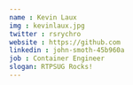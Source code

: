 ```yaml
---
name : Kevin Laux
img : kevinlaux.jpg
twitter : rsrychro
website : https://github.com
linkedin : john-smoth-45b960a
job : Container Engineer
slogan: RTPSUG Rocks!
---
```


